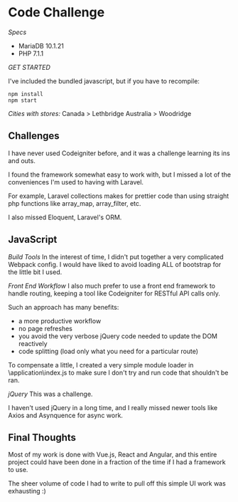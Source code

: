 # Code Challenge

*Specs*
  + MariaDB 10.1.21
  + PHP 7.1.1

*GET STARTED*

I've included the bundled javascript, but if you have to recompile:
```
npm install
npm start
```

*Cities with stores:*
Canada > Lethbridge
Australia > Woodridge

## Challenges
I have never used Codeigniter before, and it was a challenge learning its ins and outs. 

I found the framework somewhat easy to work with, but I missed a lot of the conveniences I'm used to having with Laravel.

For example, Laravel collections makes for prettier code than using straight php functions like array_map, array_filter, etc.

I also missed Eloquent, Laravel's ORM.

## JavaScript

*Build Tools*
In the interest of time, I didn't put together a very complicated Webpack config. I would have liked to avoid loading ALL of bootstrap for the little bit I used.

*Front End Workflow*
I also much prefer to use a front end framework to handle routing, keeping a tool like Codeigniter for RESTful API calls only. 

Such an approach has many benefits:
- a more productive workflow
- no page refreshes
- you avoid the very verbose jQuery code needed to update the DOM reactively
- code splitting (load only what you need for a particular route)

To compensate a little, I created a very simple module loader in \application\index.js to make sure I don't try and run code that shouldn't be ran.

*jQuery*
This was a challenge. 

I haven't used jQuery in a long time, and I really missed newer tools like Axios and Asynquence for async work.

## Final Thoughts
Most of my work is done with Vue.js, React and Angular, and this entire project could have been done in a fraction of the time if I had a framework to use.

The sheer volume of code I had to write to pull off this simple UI work was exhausting :)